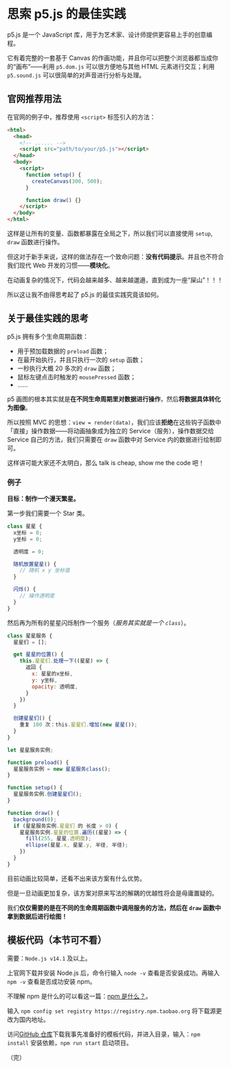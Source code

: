 # 思索 p5.js 的最佳实践

<!-- TODO: 本文写于 2020 年 12 月 -->

p5.js 是一个 JavaScript 库，用于为艺术家、设计师提供更容易上手的创意编程。

它有着完整的一套基于 Canvas 的作画功能，并且你可以把整个浏览器都当成你的“画布”——利用 `p5.dom.js` 可以很方便地与其他 HTML 元素进行交互；利用 `p5.sound.js` 可以很简单的对声音进行分析与处理。

## 官网推荐用法

在官网的例子中，推荐使用 `<script>` 标签引入的方法：

```html
<html>
  <head>
    <!-- ...... -->
    <script src="path/to/your/p5.js"></script>
  </head>
  <body>
    <script>
      function setup() {
        createCanvas(300, 500);
      }

      function draw() {}
    </script>
  </body>
</html>
```

这样是让所有的变量、函数都暴露在全局之下，所以我们可以直接使用 `setup`, `draw` 函数进行操作。

但这对于新手来说，这样的做法存在一个致命问题：**没有代码提示**。并且也不符合我们现代 Web 开发的习惯——**模块化**。

在动画复杂的情况下，代码会越来越多、越来越邋遢，直到成为一座“屎山”！！！

所以这让我不由得思考起了 p5.js 的最佳实践究竟该如何。

## 关于最佳实践的思考

p5.js 拥有多个生命周期函数：

- 用于预加载数据的 `preload` 函数；
- 在最开始执行，并且只执行一次的 `setup` 函数；
- 一秒执行大概 20 多次的 `draw` 函数；
- 鼠标左键点击时触发的 `mousePressed` 函数；
- ……

p5 画图的根本其实就是**在不同生命周期里对数据进行操作**，然后**将数据具体转化为图像**。

所以按照 MVC 的思想：`view = render(data)`，我们应该**拒绝**在这些钩子函数中「直接」操作数据——将动画抽象成为独立的 Service（服务），操作数据交给 Service 自己的方法，我们只需要在 `draw` 函数中对 Service 内的数据进行绘制即可。

这样讲可能大家还不太明白，那么 talk is cheap, show me the code 吧！

### 例子

**目标：制作一个漫天繁星。**

第一步我们需要一个 Star 类。

```js
class 星星 {
  x坐标 = 0;
  y坐标 = 0;

  透明度 = 0;

  随机放置星星() {
    // 随机 x y 坐标值
  }

  闪烁() {
    // 操作透明度
  }
}
```

然后再为所有的星星闪烁制作一个服务（_服务其实就是一个 `class`_）。

```js
class 星星服务 {
  星星们 = [];

  get 星星的位置() {
    this.星星们.处理一下((星星) => {
      返回 {
        x: 星星的x坐标,
        y: y坐标,
        opacity: 透明度,
      }
    })
  }

  创建星星们() {
    重复 100 次：this.星星们.增加(new 星星());
  }
}
```

```js
let 星星服务实例;

function preload() {
  星星服务实例 = new 星星服务class();
}

function setup() {
  星星服务实例.创建星星们();
}

function draw() {
  background(0);
  if (星星服务实例.星星们 的 长度 > 0) {
    星星服务实例.星星的位置.遍历((星星) => {
      fill(255, 星星.透明度);
      ellipse(星星.x, 星星.y, 半径, 半径);
    })
  }
}
```

目前动画比较简单，还看不出来该方案有什么优势。

但是一旦动画更加复杂，该方案对原来写法的解耦的优越性将会是毋庸置疑的。

我们**仅仅需要的是在不同的生命周期函数中调用服务的方法，然后在 `draw` 函数中拿到数据后进行绘图！**

## 模板代码（本节可不看）

需要：`Node.js v14.1` 及以上。

上官网下载并安装 Node.js 后，命令行输入 `node -v` 查看是否安装成功。再输入 `npm -v` 查看是否成功安装 npm。

不理解 npm 是什么的可以看这一篇：[npm 是什么？](https://www.cnblogs.com/xhyccc/p/13260541.html)。

输入 `npm config set registry https://registry.npm.taobao.org` 将下载源更改为国内地址。

访问[GitHub 仓库](https://github.com/AerospaceXu/template-p5)下载我事先准备好的模板代码，并进入目录，输入：`npm install` 安装依赖，`npm run start` 启动项目。

（完）
